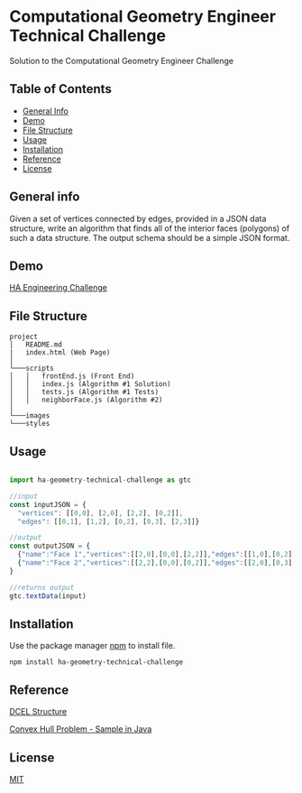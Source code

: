 # Computational Geometry Engineer Technical Challenge

Solution to the Computational Geometry Engineer Challenge

## Table of Contents

- [General Info](#general-info)
- [Demo](#demo)
- [File Structure](#file-structure)
- [Usage](#usage)
- [Installation](#installation)
- [Reference](#reference)
- [License](#license)

## General info

Given a set of vertices connected by edges, provided in a JSON data structure, write an algorithm that finds all of the interior faces (polygons) of such a data structure. The output schema should be a simple JSON format.

## Demo

[HA Engineering Challenge](https://ha-geometry-technical-challenge.netlify.app/)

## File Structure

```
project
│   README.md
|   index.html (Web Page)
│
└───scripts
│   │   frontEnd.js (Front End)
│   │   index.js (Algorithm #1 Solution)
│   │   tests.js (Algorithm #1 Tests)
│   │   neighborFace.js (Algorithm #2)
│
└───images
└───styles
```

## Usage

```javascript

import ha-geometry-technical-challenge as gtc

//input
const inputJSON = {
  "vertices": [[0,0], [2,0], [2,2], [0,2]],
  "edges": [[0,1], [1,2], [0,2], [0,3], [2,3]]}

//output
const outputJSON = {
  {"name":"Face 1","vertices":[[2,0],[0,0],[2,2]],"edges":[[1,0],[0,2],[2,1]]},
  {"name":"Face 2","vertices":[[2,2],[0,0],[0,2]],"edges":[[2,0],[0,3],[3,2]]}
}

//returns output
gtc.textData(input)


```

## Installation

Use the package manager [npm](https://www.npmjs.com/) to install file.

```
npm install ha-geometry-technical-challenge
```

## Reference

[DCEL Structure](https://en.wikipedia.org/wiki/Doubly_connected_edge_list#:~:text=The%20doubly%20connected%20edge%20list,plane%2C%20and%20polytopes%20in%203D.)

[Convex Hull Problem - Sample in Java](https://bitbucket.org/StableSort/play/src/master/src/com/stablesort/convexhull/ConvexHullGrahamScan.java)

## License

[MIT](https://choosealicense.com/licenses/mit/)
